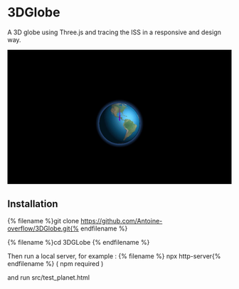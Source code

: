 # 3DGlobe
A 3D globe using Three.js and tracing the ISS in a responsive and design way.

![Alt Text](https://github.com/Antoine-overflow/3DGlobe/blob/main/terre2.gif)

## Installation 

{% filename %}git clone https://github.com/Antoine-overflow/3DGlobe.git{% endfilename %}


{% filename %}cd 3DGLobe {% endfilename %}


Then run a local server, 
for example : {% filename %} npx http-server{% endfilename %} ( npm required ) 

and run src/test_planet.html 
